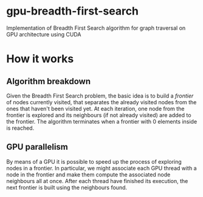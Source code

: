 # gpu-breadth-first-search
Implementation of Breadth First Search algorithm for graph traversal on GPU architecture using CUDA


# How it works

## Algorithm breakdown
Given the Breadth First Search problem, the basic idea is to build a *frontier* of nodes currently visited, that separates the already visited nodes from the ones that haven't been visited yet. At each iteration, one node from the frontier is explored and its neighbours (if not already visited) are added to the frontier. The algorithm terminates when a frontier with 0 elements inside is reached.

## GPU parallelism
By means of a GPU it is possible to speed up the process of exploring nodes in a frontier. In particular, we might associate each GPU thread with a node in the frontier and make them compute the associated node neighbours all at once. After each thread have finished its execution, the next frontier is built using the neighbours found.
